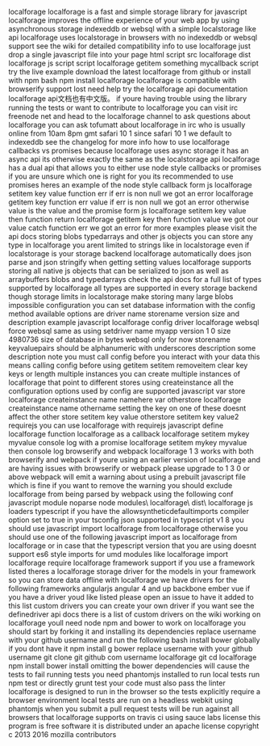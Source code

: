 localforage localforage is a fast and simple storage library for javascript localforage improves the offline experience of your web app by using asynchronous storage indexeddb or websql with a simple localstorage like api localforage uses localstorage in browsers with no indexeddb or websql support see the wiki for detailed compatibility info to use localforage just drop a single javascript file into your page html script src localforage dist localforage js script script localforage getitem something mycallback script try the live example download the latest localforage from github or install with npm bash npm install localforage localforage is compatible with browserify support lost need help try the localforage api documentation localforage api文档也有中文版。 if youre having trouble using the library running the tests or want to contribute to localforage you can visit irc freenode net and head to the localforage channel to ask questions about localforage you can ask tofumatt about localforage in irc who is usually online from 10am 8pm gmt safari 10 1 since safari 10 1 we default to indexeddb see the changelog for more info how to use localforage callbacks vs promises because localforage uses async storage it has an async api its otherwise exactly the same as the localstorage api localforage has a dual api that allows you to either use node style callbacks or promises if you are unsure which one is right for you its recommended to use promises heres an example of the node style callback form js localforage setitem key value function err if err is non null we got an error localforage getitem key function err value if err is non null we got an error otherwise value is the value and the promise form js localforage setitem key value then function return localforage getitem key then function value we got our value catch function err we got an error for more examples please visit the api docs storing blobs typedarrays and other js objects you can store any type in localforage you arent limited to strings like in localstorage even if localstorage is your storage backend localforage automatically does json parse and json stringify when getting setting values localforage supports storing all native js objects that can be serialized to json as well as arraybuffers blobs and typedarrays check the api docs for a full list of types supported by localforage all types are supported in every storage backend though storage limits in localstorage make storing many large blobs impossible configuration you can set database information with the config method available options are driver name storename version size and description example javascript localforage config driver localforage websql force websql same as using setdriver name myapp version 1 0 size 4980736 size of database in bytes websql only for now storename keyvaluepairs should be alphanumeric with underscores description some description note you must call config before you interact with your data this means calling config before using getitem setitem removeitem clear key keys or length multiple instances you can create multiple instances of localforage that point to different stores using createinstance all the configuration options used by config are supported javascript var store localforage createinstance name namehere var otherstore localforage createinstance name othername setting the key on one of these doesnt affect the other store setitem key value otherstore setitem key value2 requirejs you can use localforage with requirejs javascript define localforage function localforage as a callback localforage setitem mykey myvalue console log with a promise localforage setitem mykey myvalue then console log browserify and webpack localforage 1 3 works with both browserify and webpack if youre using an earlier version of localforage and are having issues with browserify or webpack please upgrade to 1 3 0 or above webpack will emit a warning about using a prebuilt javascript file which is fine if you want to remove the warning you should exclude localforage from being parsed by webpack using the following conf javascript module noparse node modules\ localforage\ dist\ localforage js loaders typescript if you have the allowsyntheticdefaultimports compiler option set to true in your tsconfig json supported in typescript v1 8 you should use javascript import localforage from localforage otherwise you should use one of the following javascript import as localforage from localforage or in case that the typescript version that you are using doesnt support es6 style imports for umd modules like localforage import localforage require localforage framework support if you use a framework listed theres a localforage storage driver for the models in your framework so you can store data offline with localforage we have drivers for the following frameworks angularjs angular 4 and up backbone ember vue if you have a driver youd like listed please open an issue to have it added to this list custom drivers you can create your own driver if you want see the definedriver api docs there is a list of custom drivers on the wiki working on localforage youll need node npm and bower to work on localforage you should start by forking it and installing its dependencies replace username with your github username and run the following bash install bower globally if you dont have it npm install g bower replace username with your github username git clone git github com username localforage git cd localforage npm install bower install omitting the bower dependencies will cause the tests to fail running tests you need phantomjs installed to run local tests run npm test or directly grunt test your code must also pass the linter localforage is designed to run in the browser so the tests explicitly require a browser environment local tests are run on a headless webkit using phantomjs when you submit a pull request tests will be run against all browsers that localforage supports on travis ci using sauce labs license this program is free software it is distributed under an apache license copyright c 2013 2016 mozilla contributors